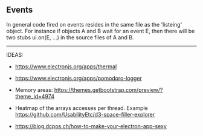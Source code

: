 ## Events

In general code fired on events resides in the same file as the 'listeing' object.
For instance if objects A and B wait for an event E, then there will be two stubs ui.on(E, ...)
in the source files of A and B.

------
IDEAS:

- https://www.electronjs.org/apps/thermal
- https://www.electronjs.org/apps/pomodoro-logger

- Memory areas: https://themes.getbootstrap.com/preview/?theme_id=4974

- Heatmap of the arrays accesses per thread. Example https://github.com/UsabilityEtc/d3-space-filler-explorer

- https://blog.dcpos.ch/how-to-make-your-electron-app-sexy
